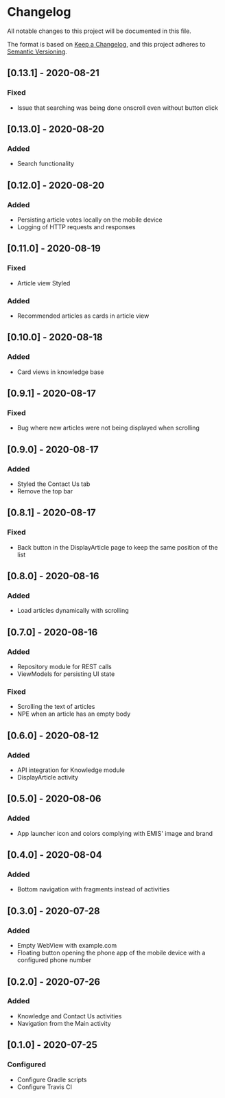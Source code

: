 # Changelog

All notable changes to this project will be documented in this file.

The format is based on [Keep a Changelog](https://keepachangelog.com/en/1.0.0/),
and this project adheres to [Semantic Versioning](https://semver.org/spec/v2.0.0.html).

## [0.13.1] - 2020-08-21

### Fixed
- Issue that searching was being done onscroll even without button click

## [0.13.0] - 2020-08-20

### Added
- Search functionality

## [0.12.0] - 2020-08-20

### Added
- Persisting article votes locally on the mobile device
- Logging of HTTP requests and responses

## [0.11.0] - 2020-08-19

### Fixed
- Article view Styled

### Added
- Recommended articles as cards in article view

## [0.10.0] - 2020-08-18

### Added
- Card views in knowledge base

## [0.9.1] - 2020-08-17

### Fixed
- Bug where new articles were not being displayed when scrolling

## [0.9.0] - 2020-08-17

### Added
- Styled the Contact Us tab
- Remove the top bar

## [0.8.1] - 2020-08-17

### Fixed
- Back button in the DisplayArticle page to keep the same position of the list

## [0.8.0] - 2020-08-16

### Added
- Load articles dynamically with scrolling


## [0.7.0] - 2020-08-16

### Added
- Repository module for REST calls
- ViewModels for persisting UI state

### Fixed
- Scrolling the text of articles
- NPE when an article has an empty body


## [0.6.0] - 2020-08-12

### Added
- API integration for Knowledge module
- DisplayArticle activity


## [0.5.0] - 2020-08-06

### Added
- App launcher icon and colors complying with EMIS' image and brand

## [0.4.0] - 2020-08-04

### Added
- Bottom navigation with fragments instead of activities


## [0.3.0] - 2020-07-28

### Added
- Empty WebView with example.com
- Floating button opening the phone app of the mobile device with a configured phone number


## [0.2.0] - 2020-07-26

### Added
- Knowledge and Contact Us activities
- Navigation from the Main activity


## [0.1.0] - 2020-07-25

### Configured
- Configure Gradle scripts
- Configure Travis CI
